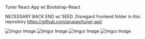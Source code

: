 Tuner React App w/ Bootstrap-React

NECESSARY BACK END w/ SEED. Disregard frontend folder in this repository
https://github.com/arupay/tuner-api/

![Imgur Image](https://gcdnb.pbrd.co/images/0znr2FCjTaGu.png)
![Imgur Image](https://gcdnb.pbrd.co/images/XLo8TpoV0lNO.png)
![Imgur Image](https://gcdnb.pbrd.co/images/t7JZaaG4fj7E.png)
![Imgur Image](https://gcdnb.pbrd.co/images/stZdO67Rz5IA.png)
